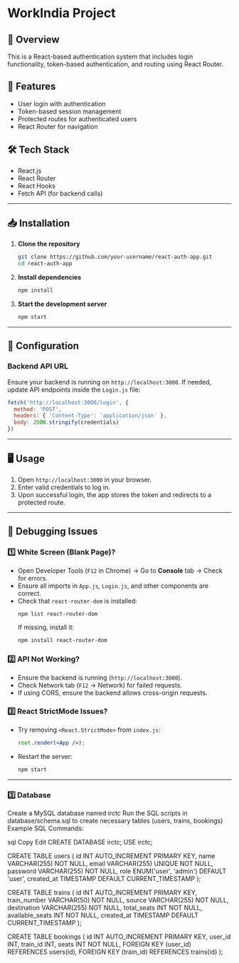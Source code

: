 # WorkIndia Project

## 📌 Overview

This is a React-based authentication system that includes login functionality, token-based authentication, and routing using React Router.

## 🚀 Features

- User login with authentication
- Token-based session management
- Protected routes for authenticated users
- React Router for navigation

## 🛠️ Tech Stack

- React.js
- React Router
- React Hooks
- Fetch API (for backend calls)

---

## 📥 Installation

1. **Clone the repository**
   ```bash
   git clone https://github.com/your-username/react-auth-app.git
   cd react-auth-app
   ```
2. **Install dependencies**
   ```bash
   npm install
   ```
3. **Start the development server**
   ```bash
   npm start
   ```

---

## 🔧 Configuration

### Backend API URL

Ensure your backend is running on `http://localhost:3000`. If needed, update API endpoints inside the `Login.js` file:

```js
fetch('http://localhost:3000/login', {
  method: 'POST',
  headers: { 'Content-Type': 'application/json' },
  body: JSON.stringify(credentials)
})
```

---

## 🖥️ Usage

1. Open `http://localhost:3000` in your browser.
2. Enter valid credentials to log in.
3. Upon successful login, the app stores the token and redirects to a protected route.

---

## 🐞 Debugging Issues

### 1️⃣ White Screen (Blank Page)?

- Open Developer Tools (`F12` in Chrome) → Go to **Console** tab → Check for errors.
- Ensure all imports in `App.js`, `Login.js`, and other components are correct.
- Check that `react-router-dom` is installed:
  ```bash
  npm list react-router-dom
  ```
  If missing, install it:
  ```bash
  npm install react-router-dom
  ```

### 2️⃣ API Not Working?

- Ensure the backend is running (`http://localhost:3000`).
- Check Network tab (`F12` → Network) for failed requests.
- If using CORS, ensure the backend allows cross-origin requests.

### 3️⃣ React StrictMode Issues?

- Try removing `<React.StrictMode>` from `index.js`:
  ```jsx
  root.render(<App />);
  ```
- Restart the server:
  ```bash
  npm start
  ```

---

### 3️⃣ Database



Create a MySQL database named irctc
Run the SQL scripts in database/schema.sql to create necessary tables (users, trains, bookings)
Example SQL Commands:

sql
Copy
Edit
CREATE DATABASE irctc;
USE irctc;

CREATE TABLE users (
   id INT AUTO_INCREMENT PRIMARY KEY,
   name VARCHAR(255) NOT NULL,
   email VARCHAR(255) UNIQUE NOT NULL,
   password VARCHAR(255) NOT NULL,
   role ENUM('user', 'admin') DEFAULT 'user',
   created_at TIMESTAMP DEFAULT CURRENT_TIMESTAMP
);

CREATE TABLE trains (
   id INT AUTO_INCREMENT PRIMARY KEY,
   train_number VARCHAR(50) NOT NULL,
   source VARCHAR(255) NOT NULL,
   destination VARCHAR(255) NOT NULL,
   total_seats INT NOT NULL,
   available_seats INT NOT NULL,
   created_at TIMESTAMP DEFAULT CURRENT_TIMESTAMP
);

CREATE TABLE bookings (
   id INT AUTO_INCREMENT PRIMARY KEY,
   user_id INT,
   train_id INT,
   seats INT NOT NULL,
   FOREIGN KEY (user_id) REFERENCES users(id),
   FOREIGN KEY (train_id) REFERENCES trains(id)
);
